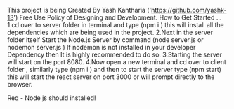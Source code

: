 This project is being Created By Yash Kantharia ('https://github.com/yashk-13')
Free Use Policy of Designing and Development.
How to Get Started ...
1.cd over to server folder in terminal and type (npm i ) this will install all the dependencies which are being used in the project.
2.Next in the server folder itself Start the Node.js Server by command (node server.js or nodemon server.js ) If nodemon is not installed in your developer Dependency then It is highly recommended to do so.
3.Starting the server will start on the port 8080.
4.Now open a new terminal and cd over to client folder , similarly type (npm i ) and then to start the server type (npm start) this will start the react server on port 3000
or will prompt directly to the browser.

Req - Node js should installed!
